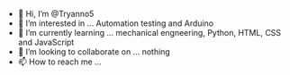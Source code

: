 - 👋 Hi, I’m @Tryanno5
- 👀 I’m interested in ... Automation testing and Arduino
- 🌱 I’m currently learning ... mechanical engneering, Python, HTML, CSS and JavaScript
- 💞️ I’m looking to collaborate on ... nothing
- 📫 How to reach me ...

<!---
Tryanno5/Tryanno5 is a ✨ special ✨ repository because its `README.md` (this file) appears on your GitHub profile.
You can click the Preview link to take a look at your changes.
--->
